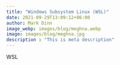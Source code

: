 ```yaml
---
title: "Windows Subsystem Linux (WSL)"
date: 2021-09-29T13:09:12+06:00
author: Mark Dinn
image_webp: images/blog/meghna.webp
image: images/blog/meghna.jpg
description : "This is meta description"
---
```


WSL

